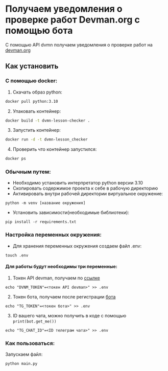 # Получаем уведомления о проверке работ Devman.org с помощью бота 

С помощью API dvmn получаем уведомления о проверке работ на [devman.org](https://dvmn.org/)

## Как установить

### C помощью docker:

1. Скачать образ python:
```bash
docker pull python:3.10
```
2. Упаковать контейнер:
```bash
docker build -t dvmn-lesson-checker . 
```
3. Запустить контейнер:
```bash
docker run -d -t dvmn-lesson_checker
```
4. Проверить что контейнер запустился:
```bash
docker ps
```

### Обычным путем:

* Необходимо установить интерпретатор python версии 3.10
* Cкопировать содержимое проекта к себе в рабочую директорию
* Активировать внутри рабочей директории виртуальное окружение:

```
python -m venv [название окружения]
```

* Установить зависимости(необходимые библиотеки):

```
pip install -r requirements.txt
```

### Настройка переменных окружения:

* Для хранения переменных окружения создаем файл .env:
```
touch .env
```

#### Для работы будут необходимы три переменные:
1. Токен API devman, получаем по [ссылке](https://dvmn.org/api/docs/)
```
echo "DVNM_TOKEN"=<токен API devman>" >> .env 
```
2. Токен бота, получаем после регистрации [бота](https://habr.com/ru/post/262247/) 
```
echo "TG_TOKEN"=<токен бота>" >> .env 
```
3. ID вашего чата, можно получить в коде с помощью `print(bot.get_me())`
```
echo "TG_CHAT_ID"=<ID телеграм чата>" >> .env 
```

### Как пользоваться:

Запускаем файл:
```
python main.py
```
